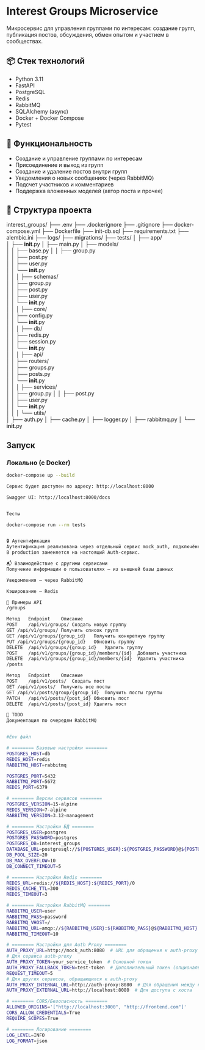 # Interest Groups Microservice

Микросервис для управления группами по интересам: создание групп, публикация постов, обсуждения, обмен опытом и участием в сообществах.

## 📦 Стек технологий

- Python 3.11
- FastAPI
- PostgreSQL
- Redis
- RabbitMQ
- SQLAlchemy (async)
- Docker + Docker Compose
- Pytest

## 🚀 Функциональность

- Создание и управление группами по интересам
- Присоединение и выход из групп
- Создание и удаление постов внутри групп
- Уведомления о новых сообщениях (через RabbitMQ)
- Подсчет участников и комментариев
- Поддержка вложенных моделей (автор поста и прочее)

## 📁 Структура проекта

interest_groups/ 
├── .env
├── .dockerignore
├── .gitignore
├── docker-compose.yml
├── Dockerfile
├── init-db.sql
├── requirements.txt
├── alembic.ini
├── logs/
├── migrations/
├── tests/
│
├── app/               
│   ├── __init__.py
│   ├── main.py 
│   ├── models/            
│   │   ├── base.py 
│   │   ├── group.py  
│   │   ├── post.py  
│   │   ├── user.py     
│   │   └── __init__.py  
│   │
│   ├── schemas/          
│   │   ├── group.py   
│   │   ├── post.py   
│   │   ├── user.py  
│   │   └── __init__.py  
│   │
│   ├── core/             
│   │   ├── config.py  
│   │   └── __init__.py  
│   │
│   ├── db/                
│   │   ├── redis.py        
│   │   ├── session.py      
│   │   └── __init__.py  
│   │
│   ├── api/            
│   │   ├── routers/  
│   │   ├── groups.py   
│   │   ├── posts.py   
│   │   └── __init__.py   
│   │
│   ├── services/         
│   │   ├── group.py 
│   │   ├── post.py       
│   │   ├── user.py        
│   │   └── __init__.py  
│   │
│   └── utils/          
│       ├── auth.py
│       ├── cache.py
│       ├── logger.py
│       ├── rabbitmq.py
│       └── __init__.py


## Запуск
### Локально (с Docker)

```bash
docker-compose up --build

Сервис будет доступен по адресу: http://localhost:8000

Swagger UI: http://localhost:8000/docs


Тесты

docker-compose run --rm tests


🔒 Аутентификация
Аутентификация реализована через отдельный сервис mock_auth, подключённый через переменную AUTH_PROXY_URL.
В production заменяется на настоящий Auth-сервис.

📬 Взаимодействие с другими сервисами
Получение информации о пользователях — из внешней базы данных

Уведомления — через RabbitMQ

Кэширование — Redis

📌 Примеры API
/groups

Метод	Endpoint	Описание
POST	/api/v1/groups/	Создать новую группу
GET	/api/v1/groups/	Получить список групп
GET	/api/v1/groups/{group_id}	Получить конкретную группу
PUT	/api/v1/groups/{group_id}	Обновить группу
DELETE	/api/v1/groups/{group_id}	Удалить группу
POST	/api/v1/groups/{group_id}/members/{id}	Добавить участника
DELETE	/api/v1/groups/{group_id}/members/{id}	Удалить участника
/posts

Метод	Endpoint	Описание
POST	/api/v1/posts/	Создать пост
GET	/api/v1/posts/	Получить все посты
GET	/api/v1/posts/group/{group_id}	Получить посты группы
PATCH	/api/v1/posts/{post_id}	Обновить пост
DELETE	/api/v1/posts/{post_id}	Удалить пост

📝 TODO
Документация по очередям RabbitMQ


#Env файл

# ======== Базовые настройки ========
POSTGRES_HOST=db
REDIS_HOST=redis
RABBITMQ_HOST=rabbitmq

POSTGRES_PORT=5432
RABBITMQ_PORT=5672
REDIS_PORT=6379

# ======== Версии сервисов ========
POSTGRES_VERSION=15-alpine
REDIS_VERSION=7-alpine
RABBITMQ_VERSION=3.12-management

# ======== Настройки БД ========
POSTGRES_USER=postgres
POSTGRES_PASSWORD=postgres
POSTGRES_DB=interest_groups
DATABASE_URL=postgresql://${POSTGRES_USER}:${POSTGRES_PASSWORD}@${POSTGRES_HOST}:${POSTGRES_PORT}/${POSTGRES_DB}
DB_POOL_SIZE=20
DB_MAX_OVERFLOW=10
DB_CONNECT_TIMEOUT=5

# ======== Настройки Redis ========
REDIS_URL=redis://${REDIS_HOST}:${REDIS_PORT}/0
REDIS_CACHE_TTL=300
REDIS_TIMEOUT=3

# ======== Настройки RabbitMQ ========
RABBITMQ_USER=user
RABBITMQ_PASS=password
RABBITMQ_VHOST=/
RABBITMQ_URL=amqp://${RABBITMQ_USER}:${RABBITMQ_PASS}@${RABBITMQ_HOST}:${RABBITMQ_PORT}${RABBITMQ_VHOST}
RABBITMQ_TIMEOUT=10

# ======== Настройки для Auth Proxy ========
AUTH_PROXY_URL=http://mock_auth:8080  # URL для обращения к auth-proxy
# Для сервиса auth-proxy
AUTH_PROXY_TOKEN=your_service_token  # Основной токен
AUTH_PROXY_FALLBACK_TOKEN=test-token  # Дополнительный токен (опционально)
REQUEST_TIMEOUT=5
# Для других сервисов, обращающихся к auth-proxy
AUTH_PROXY_INTERNAL_URL=http://auth-proxy:8080  # Для обращения между контейнерами
AUTH_PROXY_EXTERNAL_URL=http://localhost:8080  # Для доступа с хоста

# ======== CORS/Безопасность ========
ALLOWED_ORIGINS='["http://localhost:3000", "http://frontend.com"]'
CORS_ALLOW_CREDENTIALS=True
REQUIRE_SCOPES=True

# ======== Логирование ========
LOG_LEVEL=INFO
LOG_FORMAT=json


